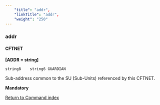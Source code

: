 ```yaml
---
    "title": "addr",
    "linkTitle": "addr",
    "weight": "250"
---
```

<span id="addr"></span>

### addr

#### CFTNET

****[ADDR = string]****

`string8    string6 GUARDIAN`

Sub-address common to the SU (Sub-Units) referenced by this CFTNET.

**Mandatory**

[Return to Command index](../../)
